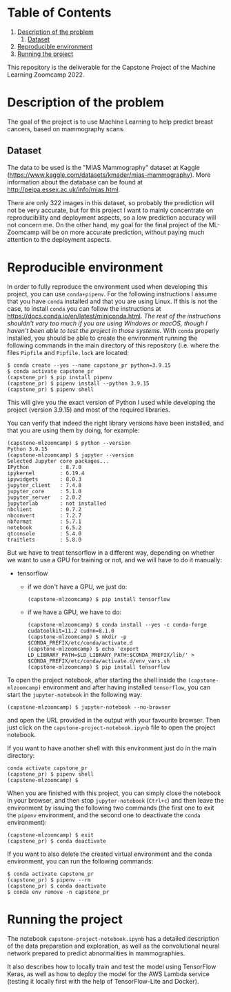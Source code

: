 
# Table of Contents

1.  [Description of the problem](#orge4d7b20)
    1.  [Dataset](#orgf56c278)
2.  [Reproducible environment](#orge2f8c6b)
3.  [Running the project](#org360bc7e)

This repository is the deliverable for the Capstone Project of the Machine
Learning Zoomcamp 2022.


<a id="orge4d7b20"></a>

# Description of the problem

The goal of the project is to use Machine Learning to help predict breast
cancers, based on mammography scans.


<a id="orgf56c278"></a>

## Dataset

The data to be used is the "MIAS Mammography" dataset at Kaggle
(<https://www.kaggle.com/datasets/kmader/mias-mammography>). More information
about the database can be found at <http://peipa.essex.ac.uk/info/mias.html>.

There are only 322 images in this dataset, so probably the prediction will not
be very accurate, but for this project I want to mainly concentrate on
reproducibility and deployment aspects, so a low prediction accuracy will not
concern me. On the other hand, my goal for the final project of the ML-Zoomcamp
will be on more accurate prediction, without paying much attention to the
deployment aspects.


<a id="orge2f8c6b"></a>

# Reproducible environment

In order to fully reproduce the environment used when developing this project,
you can use `conda+pipenv`. For the following instructions I assume that you
have `conda` installed and that you are using Linux. If this is
not the case, to install `conda` you can follow the instructions at 
<https://docs.conda.io/en/latest/miniconda.html>. 
*The rest of the instructions shouldn't vary too much if you are using Windows
or macOS, though I haven't been able to test the project in those systems*. With
`conda` properly installed, you should be able to create the environment running
the following commands in the main directory of this repository (i.e. where the
files `Pipfile` and `Pipfile.lock` are located:

    $ conda create --yes --name capstone_pr python=3.9.15
    $ conda activate capstone_pr
    (capstone_pr) $ pip install pipenv
    (capstone_pr) $ pipenv install --python 3.9.15
    (capstone_pr) $ pipenv shell

This will give you the exact version of Python I used while developing the
project (version 3.9.15) and most of the required libraries. 

You can verify that indeed the right library versions have been installed, and
that you are using them by doing, for example:

    (capstone-mlzoomcamp) $ python --version
    Python 3.9.15
    (capstone-mlzoomcamp) $ jupyter --version
    Selected Jupyter core packages...
    IPython          : 8.7.0
    ipykernel        : 6.19.4
    ipywidgets       : 8.0.3
    jupyter_client   : 7.4.8
    jupyter_core     : 5.1.0
    jupyter_server   : 2.0.2
    jupyterlab       : not installed
    nbclient         : 0.7.2
    nbconvert        : 7.2.7
    nbformat         : 5.7.1
    notebook         : 6.5.2
    qtconsole        : 5.4.0
    traitlets        : 5.8.0

But we have to treat tensorflow in a different way, depending on whether we want
to use a GPU for training or not, and we will have to do it manually:

-   tensorflow
    -   if we don't have a GPU, we just do:
        
            (capstone-mlzoomcamp) $ pip install tensorflow
    -   if we have a GPU, we have to do:
        
            (capstone-mlzoomcamp) $ conda install --yes -c conda-forge cudatoolkit=11.2 cudnn=8.1.0
            (capstone-mlzoomcamp) $ mkdir -p $CONDA_PREFIX/etc/conda/activate.d
            (capstone-mlzoomcamp) $ echo 'export LD_LIBRARY_PATH=$LD_LIBRARY_PATH:$CONDA_PREFIX/lib/' > $CONDA_PREFIX/etc/conda/activate.d/env_vars.sh
            (capstone-mlzoomcamp) $ pip install tensorflow

To open the project notebook, after starting the shell inside the
`(capstone-mlzoomcamp)` environment and after having installed `tensorflow`, you
can start the `jupyter-notebook` in the following way:

    (capstone-mlzoomcamp) $ jupyter-notebook --no-browser

and open the URL provided in the output with your favourite browser. Then just
click on the `capstone-project-notebook.ipynb` file to open the project
notebook. 

If you want to have another shell with this environment just do in the main directory:

    conda activate capstone_pr
    (capstone_pr) $ pipenv shell
    (capstone-mlzoomcamp) $ 

When you are finished with this project, you can simply close the notebook in
your browser, and then stop `jupyter-notebook` (`Ctrl+c`) and then leave the
environment by issuing the following two commands (the first one to exit the
`pipenv` environment, and the second one to deactivate the `conda` environment):

    (capstone-mlzoomcamp) $ exit
    (capstone_pr) $ conda deactivate

If you want to also delete the created virtual environment and the conda
environment, you can run the following commands:

    $ conda activate capstone_pr
    (capstone_pr) $ pipenv --rm
    (capstone_pr) $ conda deactivate
    $ conda env remove -n capstone_pr


<a id="org360bc7e"></a>

# Running the project

The notebook `capstone-project-notebook.ipynb` has a detailed description of the
data preparation and exploration, as well as the convolutional neural network
prepared to predict abnormalities in mammographies. 

It also describes how to locally train and test the model using TensorFlow
Keras, as well as how to deploy the model for the AWS Lambda service (testing it
locally first with the help of TensorFlow-Lite and Docker).

